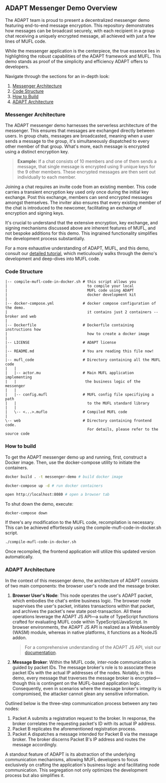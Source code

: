 ## **ADAPT Messenger Demo Overview**

The ADAPT team is proud to present a decentralized messenger demo featuring end-to-end message encryption. This repository demonstrates how messages can be broadcast securely, with each recipient in a group chat receiving a uniquely encrypted message, all achieved with just a few lines of MUFL code. 

While the messenger application is the centerpiece, the true essence lies in highlighting the robust capabilities of the ADAPT framework and MUFL. This demo stands as proof of the simplicity and efficiency ADAPT offers to developers.

Navigate through the sections for an in-depth look:

1. [Messenger Architecture](#messenger-architecture)
2. [Code Structure](#code-structure)
3. [How to Build](#how-to-build)
4. [ADAPT Architecture](#adapt-architecture)

### **Messenger Architecture**

The ADAPT messenger demo harnesses the serverless architecture of the messenger. This ensures that messages are exchanged directly between users. In group chats, messages are broadcasted, meaning when a user sends a message to the group, it's simultaneously dispatched to every other member of that group. What's more, each message is encrypted using a distinct encryption key.

> **Example:** If a chat consists of 10 members and one of them sends a message, that single message is encrypted using 9 unique keys for the 9 other members. These encrypted messages are then sent out individually to each member.

Joining a chat requires an invite code from an existing member. This code carries a transient encryption key used only once during the initial key exchange. Post this exchange, members can send encrypted messages amongst themselves. The inviter also ensures that every existing member of the chat is introduced to the newcomer, facilitating an exchange of encryption and signing keys.

It's crucial to understand that the extensive encryption, key exchange, and signing mechanisms discussed above are inherent features of MUFL, and not bespoke additions for this demo. This ingrained functionality simplifies the development process substantially.

For a more exhaustive understanding of ADAPT, MUFL, and this demo, consult our [detailed tutorial](link-here), which meticulously walks through the demo's development and deep-dives into MUFL code.

### **Code Structure**

```
|-- compile-mufl-code-in-docker.sh # this script allows you 
|                                    to compile your local
|                                    MUFL code using ADAPT 
|                                    docker development kit
|
|-- docker-compose.yml             # docker compose configuration of the demo.
|                                    it contains just 2 containers -- broker and web
|
|-- Dockerfile                     # Dockerfile containing instructions how 
|                                    how to create a docker image          
|
|-- LICENSE                        # ADAPT license
|
|-- README.md                      # You are reading this file now!
|
|-- mufl_code                      # Directory containing all the MUFL code
|   |
|   |-- actor.mu                   # Main MUFL application implementing 
|   |                               the business logic of the messenger 
|   |
|   |-- config.mufl                # MUFL config file specifiying a path
|   |                                to the MUFL standard library
|   |
|   \-- <...>.muflo                # Compiled MUFL code
|
\-- web                            # Directory containing frontend code.
                                     For details, please refer to the source code
```


### **How to build**

To get the ADAPT messenger demo up and running, first, construct a Docker image. Then, use the docker-compose utility to initiate the containers.

```bash
docker build . -t messenger-demo # build docker image

docker-compose up -d # run docker containers

open http://localhost:8080 # open a browser tab
```

To shut down the demo, execute:

```
docker-compose down
```

If there's any modification to the MUFL code, recompilation is necessary. This can be achieved effortlessly using the compile-mufl-code-in-docker.sh script.

```bash 
./compile-mufl-code-in-docker.sh
```

Once recompiled, the frontend application will utilize this updated version automatically.

### **ADAPT Architecture**

In the context of this messenger demo, the architecture of ADAPT consists of two main components: the browser user's node and the message broker.

1. **Browser User's Node**: This node operates the user's ADAPT packet, which embodies the chat's entire business logic. The browser node supervises the user's packet, initiates transactions within that packet, and archives the packet's new state post-transaction. All these operations leverage the ADAPT JS API—a suite of TypeScript functions crafted for evaluating MUFL code within TypeScript/JavaScript. In browser environments, the ADAPT JS API is realized as a WebAssembly (WASM) module, whereas in native platforms, it functions as a NodeJS addon.

   > For a comprehensive understanding of the ADAPT JS API, visit our [documentation](https://docs.adaptframework.solutions/release/0.1/api-reference.html).

2. **Message Broker**: Within the MUFL code, inter-node communication is guided by packet IDs. The message broker's role is to associate these packet IDs with the actual IP addresses of the nodes. Notably, in this demo, every message that traverses the message broker is encrypted—though this is contingent on the MUFL-based application logic. Consequently, even in scenarios where the message broker's integrity is compromised, the attacker cannot glean any sensitive information.

Outlined below is the three-step communication process between any two nodes:

1. Packet A submits a registration request to the broker. In response, the broker correlates the requesting packet's ID with its actual IP address.
2. Packet B replicates the aforementioned registration process.
3. Packet A dispatches a message intended for Packet B via the message broker. The broker discerns Packet B's IP address and routes the message accordingly.

A standout feature of ADAPT is its abstraction of the underlying communication mechanisms, allowing MUFL developers to focus exclusively on crafting the application's business logic and facilitating node communication. This segregation not only optimizes the development process but also simplifies it.
